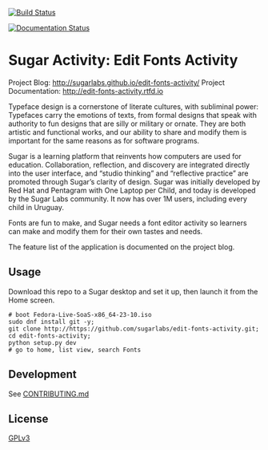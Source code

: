 [![Build Status](https://travis-ci.org/sugarlabs/edit-fonts-activity.svg?branch=master)](https://travis-ci.org/sugarlabs/edit-fonts-activity)

[![Documentation Status](https://readthedocs.org/projects/edit-fonts-activity/badge/?version=latest)](http://edit-fonts-activity.readthedocs.io/en/latest/?badge=latest)

# Sugar Activity: Edit Fonts Activity

Project Blog: <http://sugarlabs.github.io/edit-fonts-activity/>
Project Documentation: <http://edit-fonts-activity.rtfd.io>

Typeface design is a cornerstone of literate cultures, with subliminal power: 
Typefaces carry the emotions of texts, from formal designs that speak with authority to fun designs that are silly or military or ornate.
They are both artistic and functional works, and our ability to share and modify them is important for the same reasons as for software programs.

Sugar is a learning platform that reinvents how computers are used for education. 
Collaboration, reflection, and discovery are integrated directly into the user interface, and “studio thinking” and “reflective practice” are promoted through Sugar’s clarity of design. 
Sugar was initially developed by Red Hat and Pentagram with One Laptop per Child, and today is developed by the Sugar Labs community. 
It now has over 1M users, including every child in Uruguay.

Fonts are fun to make, and Sugar needs a font editor activity so learners can make and modify them for their own tastes and needs.

The feature list of the application is documented on the project blog. 

## Usage

Download this repo to a Sugar desktop and set it up, then launch it from the Home screen. 

    # boot Fedora-Live-SoaS-x86_64-23-10.iso
    sudo dnf install git -y;
    git clone http://https://github.com/sugarlabs/edit-fonts-activity.git;
    cd edit-fonts-activity;
    python setup.py dev
    # go to home, list view, search Fonts

## Development

See [CONTRIBUTING.md](CONTRIBUTING.md)

## License

[GPLv3](LICENSE.txt)

